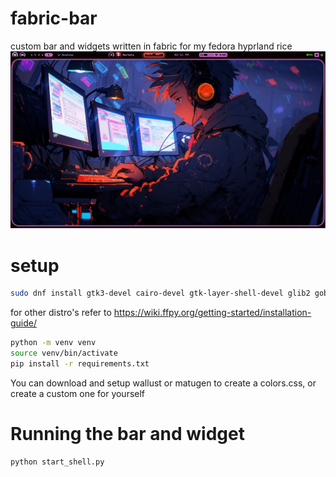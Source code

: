 # fabric-bar
custom bar and widgets written in fabric for my fedora hyprland rice
![alt text](assets/image.png)

# setup
```bash
sudo dnf install gtk3-devel cairo-devel gtk-layer-shell-devel glib2 gobject-introspection-devel python3-devel python-pip python3-gobject python3-cairo python3-loguru pkgconf cava
```
for other distro's refer to https://wiki.ffpy.org/getting-started/installation-guide/
```bash
python -m venv venv
source venv/bin/activate
pip install -r requirements.txt
```
You can download and setup wallust or matugen to create a colors.css, or create a custom one for yourself

# Running the bar and widget 
```bash
python start_shell.py
```